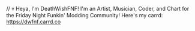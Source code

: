 // 💀 Heya, I'm DeathWishFNF!
I'm an Artist, Musician, Coder, and Chart for the Friday Night Funkin' Modding Community!
Here's my carrd:
https://dwfnf.carrd.co
